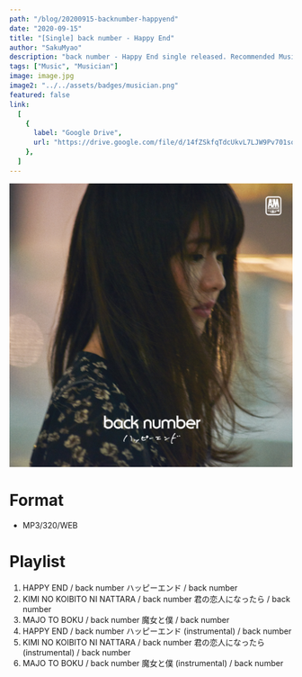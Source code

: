 ```yaml
---
path: "/blog/20200915-backnumber-happyend"
date: "2020-09-15"
title: "[Single] back number - Happy End"
author: "SakuMyao"
description: "back number - Happy End single released. Recommended Music!"
tags: ["Music", "Musician"]
image: image.jpg
image2: "../../assets/badges/musician.png"
featured: false
link:
  [
    {
      label: "Google Drive",
      url: "https://drive.google.com/file/d/14fZSkfqTdcUkvL7LJW9Pv701soEszfBN/view?usp=sharing",
    },
  ]
---
```


![back number - Happy End](./image.jpg)

# Format

- MP3/320/WEB

# Playlist

1. HAPPY END / back number
   ハッピーエンド / back number
2. KIMI NO KOIBITO NI NATTARA / back number
   君の恋人になったら / back number
3. MAJO TO BOKU / back number
   魔女と僕 / back number
4. HAPPY END / back number
   ハッピーエンド (instrumental) / back number
5. KIMI NO KOIBITO NI NATTARA / back number
   君の恋人になったら (instrumental) / back number
6. MAJO TO BOKU / back number
   魔女と僕 (instrumental) / back number
